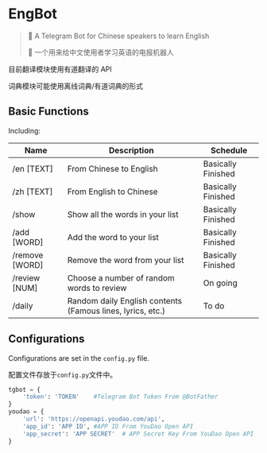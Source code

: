 # EngBot
> 🤖 A Telegram Bot for Chinese speakers to learn English
>
> 🤖 一个用来给中文使用者学习英语的电报机器人

目前翻译模块使用有道翻译的 API

词典模块可能使用离线词典/有道词典的形式

## Basic Functions
Including:

| Name             | Description                                                | Schedule                     |
| ---------------- | ---------------------------------------------------------- | ---------------------------- |
| /en [TEXT]       | From Chinese to English                                    | Basically Finished           |
| /zh [TEXT]       | From English to Chinese                                    | Basically Finished           |
| /show            | Show all the words in your list                            | Basically Finished           |
| /add [WORD]      | Add the word to your list                                  | Basically Finished           |
| /remove [WORD]   | Remove the word from your list                             | Basically Finished           |
| /review [NUM]    | Choose a number of random words to review                  | On going                     |
| /daily           | Random daily English contents (Famous lines, lyrics, etc.) | To do                        |

## Configurations

Configurations are set in the `config.py` file.

配置文件存放于`config.py`文件中。

```python
tgbot = {
    'token': 'TOKEN'	#Telegram Bot Token From @BotFather
}
youdao = {
    'url': 'https://openapi.youdao.com/api',
    'app_id': 'APP ID',	#APP ID From YouDao Open API
    'app_secret': 'APP SECRET'	# APP Secret Key From YouDao Open API
}
```

